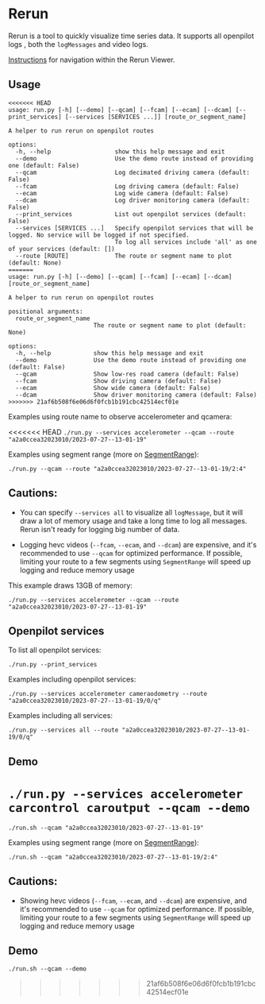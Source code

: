 # Rerun
Rerun is a tool to quickly visualize time series data. It supports all openpilot logs , both the `logMessages` and video logs.

[Instructions](https://rerun.io/docs/reference/viewer/overview) for navigation within the Rerun Viewer.

## Usage
```
<<<<<<< HEAD
usage: run.py [-h] [--demo] [--qcam] [--fcam] [--ecam] [--dcam] [--print_services] [--services [SERVICES ...]] [route_or_segment_name]

A helper to run rerun on openpilot routes

options:
  -h, --help                  show this help message and exit
  --demo                      Use the demo route instead of providing one (default: False)
  --qcam                      Log decimated driving camera (default: False)
  --fcam                      Log driving camera (default: False)
  --ecam                      Log wide camera (default: False)
  --dcam                      Log driver monitoring camera (default: False)
  --print_services            List out openpilot services (default: False)
  --services [SERVICES ...]   Specify openpilot services that will be logged. No service will be logged if not specified.
                              To log all services include 'all' as one of your services (default: [])
  --route [ROUTE]             The route or segment name to plot (default: None)
=======
usage: run.py [-h] [--demo] [--qcam] [--fcam] [--ecam] [--dcam] [route_or_segment_name]

A helper to run rerun on openpilot routes

positional arguments:
  route_or_segment_name
                        The route or segment name to plot (default: None)

options:
  -h, --help            show this help message and exit
  --demo                Use the demo route instead of providing one (default: False)
  --qcam                Show low-res road camera (default: False)
  --fcam                Show driving camera (default: False)
  --ecam                Show wide camera (default: False)
  --dcam                Show driver monitoring camera (default: False)
>>>>>>> 21af6b508f6e06d6f0fcb1b191cbc42514ecf01e
```

Examples using route name to observe accelerometer and qcamera:

<<<<<<< HEAD
`./run.py --services accelerometer --qcam --route "a2a0ccea32023010/2023-07-27--13-01-19"`

Examples using segment range (more on [SegmentRange](https://github.com/commaai/openpilot/tree/master/tools/lib)):

`./run.py --qcam --route "a2a0ccea32023010/2023-07-27--13-01-19/2:4"`

## Cautions:
- You can specify `--services all` to visualize all `logMessage`, but it will draw a lot of memory usage and take a long time to log all messages. Rerun isn't ready for logging big number of data.

- Logging hevc videos (`--fcam`, `--ecam`, and `--dcam`)  are expensive, and it's recommended to use `--qcam` for optimized performance. If possible, limiting your route to a few segments using `SegmentRange` will speed up logging and reduce memory usage

This example draws 13GB of memory:

`./run.py --services accelerometer --qcam --route "a2a0ccea32023010/2023-07-27--13-01-19"`


## Openpilot services
To list all openpilot services:

`./run.py --print_services`

Examples including openpilot services:

`./run.py --services accelerometer cameraodometry --route "a2a0ccea32023010/2023-07-27--13-01-19/0/q"`

Examples including all services:

`./run.py --services all --route "a2a0ccea32023010/2023-07-27--13-01-19/0/q"`

## Demo
`./run.py --services accelerometer carcontrol caroutput --qcam --demo`
=======
`./run.sh --qcam "a2a0ccea32023010/2023-07-27--13-01-19"`

Examples using segment range (more on [SegmentRange](https://github.com/commaai/openpilot/tree/master/tools/lib)):

`./run.sh --qcam "a2a0ccea32023010/2023-07-27--13-01-19/2:4"`

## Cautions:
- Showing hevc videos (`--fcam`, `--ecam`, and `--dcam`)  are expensive, and it's recommended to use `--qcam` for optimized performance. If possible, limiting your route to a few segments using `SegmentRange` will speed up logging and reduce memory usage

## Demo
`./run.sh --qcam --demo`
>>>>>>> 21af6b508f6e06d6f0fcb1b191cbc42514ecf01e
